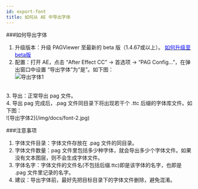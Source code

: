 ```yaml
---
id: export-font
title: 如何从 AE 中导出字体
---
```


###如何导出字体
1. 升级版本：升级 PAGViewer 至最新的 beta 版（1.4.67或以上）。 [<font color=blue>如何升级至beta版</font>](/docs/beta.html) <br/>
2. 配置：打开 AE，点击 “After Effect CC” -> 首选项 -> “PAG Config...”，在弹出窗口中设置 “导出字体”为“是”。如下图：<br/>
![导出字体1](/img/docs/font-1.jpg)
<br/>
3. 导出：正常导出 pag 文件。<br/>
4. 导出 pag 完成后，.pag 文件同目录下将出现若干个 .ttc 后缀的字体库文件。如下图：<br/>
![导出字体2](/img/docs/font-2.jpg)
<br/>

###注意事项
1. 字体文件目录：字体文件存放在 .pag 文件的同目录。<br/>
2. 字体文件数量：pag 文件里包括多少种字体，就会导出多少个字体文件。如果没有文本图层，则不会生成字体文件。<br/>
3. 字体名字：字体文件的文件名(不包括后缀.ttc)即是该字体的名字，也即是 .pag 文件里记录的名字。<br/>
4. 建议：导出字体前，最好先把目标目录下的字体文件删除，避免混淆。